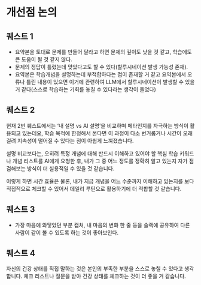 # 개선점 논의

## 퀘스트 1

- 요약본을 토대로 문제를 만들어 달라고 하면 문제의 깊이도 낮을 것 같고, 학습에도 큰 도움이 될 것 같지 않다.
- 문제의 정답이 틀렸는데 맞았다고도 할 수 있다(할루시네이션 발생 가능성 존재).
- 요약본은 학습개념을 설명하는데 부적합하다는 점이 존재할 거 같고 요약본에서 오류나 틀린 내용이 있으면 이거에 관련하여 LLM에서 할루시네이션이 발생할 수 있을 거 같다(스스로 학습하는 기회를 놓칠 수 있다라는 생각이 들었다)

## 퀘스트 2

현재 2번 퀘스트에서는 ‘내 설명 vs AI 설명’을 비교하며 메타인지를 자극하는 방식이 활용되고 있는데요, 학습 목적에 한정해서 본다면 이 과정이 다소 번거롭거나 시간이 오래 걸려 지속성이 떨어질 수 있다는 점이 아쉽게 느껴졌습니다.

설명 비교보다는, 오히려 특정 개념에 대해 반드시 이해하고 있어야 할 핵심 학습 키워드나 개념 리스트를 AI에게 요청한 후, 내가 그 중 어느 정도를 정확히 알고 있는지 자가 점검해보는 방식이 더 실용적일 수 있을 것 같습니다.

이렇게 하면 시간 효율은 물론, 내가 지금 개념을 어느 수준까지 이해하고 있는지를 보다 직접적으로 체크할 수 있어서 데일리 루틴으로 활용하기에 더 적합할 것 같습니다.

## 퀘스트 3

- 가장 마음에 와닿았던 부분 캡처, 내 마음의 변화 한 줄 등을 슬랙에 공유하여 다른 사람이 같이 볼 수 있도록 하는 것이 좋아보인다.

## 퀘스트 4

자신의 건강 상태를 직접 말하는 것은 본인의 부족한 부분을 스스로 놓칠 수 있다고 생각합니다. 체크 리스트나 질문을 받아 건강 상태를 체크하는 것이 더 좋을 거 같습니다.
